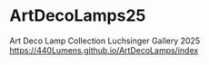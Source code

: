 # ArtDecoLamps25
Art Deco Lamp Collection Luchsinger Gallery 2025
https://440Lumens.github.io/ArtDecoLamps/index

